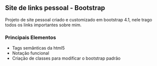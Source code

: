 <h2>Site de links pessoal - Bootstrap</h2>
<p>Projeto de site pessoal criado e customizado em bootstrap 4.1, nele trago todos os links importantes sobre mim.</p>

<h3>Principais Elementos</h3>
<ul>
  <li>Tags semânticas da html5</li>
  <li>Notação funcional</li>
  <li>Criação de classes para modificar o bootstrap padrão</li>  
</ul>